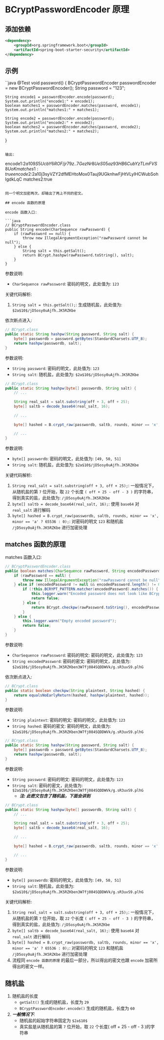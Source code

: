# BCryptPasswordEncoder 原理

## 添加依赖

```xml
<dependency>
    <groupId>org.springframework.boot</groupId>
    <artifactId>spring-boot-starter-security</artifactId>
</dependency>
```

## 示例

``java
@Test
void password() {
    BCryptPasswordEncoder passwordEncoder = new BCryptPasswordEncoder();
    String password = "123";

    String encode1 = passwordEncoder.encode(password);
    System.out.println("encode1:" + encode1);
    boolean matches1 = passwordEncoder.matches(password, encode1);
    System.out.println("matches1:" + matches1);

    String encode2 = passwordEncoder.encode(password);
    System.out.println("encode2:" + encode2);
    boolean matches2 = passwordEncoder.matches(password, encode2);
    System.out.println("matches2:" + matches2);
}
```

输出:

```
encode1:$2a$10$9S5UcbY6ROF/jr79z..7GezNr8UeS05az93HB6CubYzTLmFVS8UoK
matches1:true
encode2:$2a$10$j3syVZY2dfMEHtoMox0Tauj9UGknhwFjHtVLylHCWubSohIgdkLqC
matches2:true
```

同一个明文加密两次，却输出了两上不同的密文。

## encode 函数的原理

encode 函数入口:

```java
// BCryptPasswordEncoder.class
public String encode(CharSequence rawPassword) {
    if (rawPassword == null) {
        throw new IllegalArgumentException("rawPassword cannot be null");
    } else {
        String salt = this.getSalt();
        return BCrypt.hashpw(rawPassword.toString(), salt);
    }
}
```

参数说明:

- ```CharSequence rawPassword```: 密码的明文，此处值为: ```123```

关键代码解析:

1. ```String salt = this.getSalt();```: 生成随机盐，此处值为: ```$2a$10$/jD5osy0uAjfh.JK5RZKbe```

依次断点进入:

```java
// BCrypt.class
public static String hashpw(String password, String salt) {
    byte[] passwordb = password.getBytes(StandardCharsets.UTF_8);
    return hashpw(passwordb, salt);
}
```

参数说明:

- ```String password```: 密码的明文，此处值为: ```123```
- ```String salt```: 随机盐，此处值为: ```$2a$10$/jD5osy0uAjfh.JK5RZKbe```

```java
// BCrypt.class
public static String hashpw(byte[] passwordb, String salt) {
    // ...
    
    String real_salt = salt.substring(off + 3, off + 25);
    byte[] saltb = decode_base64(real_salt, 16);
    
    // ...
    
    byte[] hashed = B.crypt_raw(passwordb, saltb, rounds, minor == 'x', minor == 'a' ? 65536 : 0);
    
    // ...
}
```

参数说明:

- ```byte[] passwordb```: 密码的明文，此处值为: ```[49, 50, 51]```
- ```String salt```: 随机盐，此处值为: ```$2a$10$/jD5osy0uAjfh.JK5RZKbe```

关键代码解析:

1. ```String real_salt = salt.substring(off + 3, off + 25);```: 一般情况下，从随机盐的第 ```7``` 位开始，取 ```22``` 个长度 ```( off + 25 - off - 3 )``` 的字符串，得到真实的盐，此处值为: ```/jD5osy0uAjfh.JK5RZKbe```
2. ```byte[] saltb = decode_base64(real_salt, 16);```: 使用 ```base64``` 对 ```real_salt``` 进行解码
3. ```byte[] hashed = B.crypt_raw(passwordb, saltb, rounds, minor == 'x', minor == 'a' ? 65536 : 0);```: 对密码的明文 ```123``` 和随机盐 ```/jD5osy0uAjfh.JK5RZKbe``` 进行加密处理

## matches 函数的原理

matches 函数入口:

```java
// BCryptPasswordEncoder.class
public boolean matches(CharSequence rawPassword, String encodedPassword) {
    if (rawPassword == null) {
        throw new IllegalArgumentException("rawPassword cannot be null");
    } else if (encodedPassword != null && encodedPassword.length() != 0) {
        if (!this.BCRYPT_PATTERN.matcher(encodedPassword).matches()) {
            this.logger.warn("Encoded password does not look like BCrypt");
            return false;
        } else {
            return BCrypt.checkpw(rawPassword.toString(), encodedPassword);
        }
    } else {
        this.logger.warn("Empty encoded password");
        return false;
    }
}
```

参数说明:

- ```CharSequence rawPassword```: 密码的明文: 密码的明文，此处值为: ```123```
- ```String encodedPassword```: 密码的密文: 密码的明文，此处值为: ```$2a$10$/jD5osy0uAjfh.JK5RZKben3W7fj084SQDDWVk/g.sR3uvS9.plhG```

依次断点进入:

```java
// BCrypt.class
public static boolean checkpw(String plaintext, String hashed) {
    return equalsNoEarlyReturn(hashed, hashpw(plaintext, hashed));
}
```

参数说明:

- ```String plaintext```: 密码的明文: 密码的明文，此处值为: ```123```
- ```String hashed```: 密码的密文: 密码的明文，此处值为: ```$2a$10$/jD5osy0uAjfh.JK5RZKben3W7fj084SQDDWVk/g.sR3uvS9.plhG```

```java
// BCrypt.class
public static String hashpw(String password, String salt) {
    byte[] passwordb = password.getBytes(StandardCharsets.UTF_8);
    return hashpw(passwordb, salt);
}
```

参数说明:

- ```String password```: 密码的明文: 密码的明文，此处值为: ```123```
- ```String salt```: 密码的密文，此处值为: ```$2a$10$/jD5osy0uAjfh.JK5RZKben3W7fj084SQDDWVk/g.sR3uvS9.plhG```
   - ***注: 此密文包含了随机盐，下面会讲到***

```java
// BCrypt.class
public static String hashpw(byte[] passwordb, String salt) {
    // ...
    
    String real_salt = salt.substring(off + 3, off + 25);
    byte[] saltb = decode_base64(real_salt, 16);
    
    // ...
    
    byte[] hashed = B.crypt_raw(passwordb, saltb, rounds, minor == 'x', minor == 'a' ? 65536 : 0);
    
    // ...
}
```

参数说明:

- ```byte[] passwordb```: 密码的明文，此处值为: ```[49, 50, 51]```
- ```String salt```: 随机盐，此处值为: ```$2a$10$/jD5osy0uAjfh.JK5RZKben3W7fj084SQDDWVk/g.sR3uvS9.plhG```

关键代码解析:

1. ```String real_salt = salt.substring(off + 3, off + 25);```: 一般情况下，从随机盐的第 ```7``` 位开始，取 ```22``` 个长度 ```( off + 25 - off - 3 )``` 的字符串，得到真实的盐，此处值为: ```/jD5osy0uAjfh.JK5RZKbe```
2. ```byte[] saltb = decode_base64(real_salt, 16);```: 使用 ```base64``` 对 ```real_salt``` 进行解码
3. ```byte[] hashed = B.crypt_raw(passwordb, saltb, rounds, minor == 'x', minor == 'a' ? 65536 : 0);```: 对密码的明文 ```123``` 和随机盐 ```/jD5osy0uAjfh.JK5RZKbe``` 进行加密处理
4. 流程同 ```encode 函数的原理``` 的最后一部分，所以得出的密文也跟 ```encode``` 加密所得出的密文一样。

## 随机盐

1. 随机盐的长度
   - ```getSalt()``` 生成的随机盐，长度为 ```29```
   - ```BCryptPasswordEncoder.encode()``` 生成的随机盐，长度为 ```60```
2. ***一般情况下***:
   - 随机盐的起始字符串固定为 ```$2a$10$```
   - 真实盐是从随机盐的第 ```7``` 位开始，取 ```22``` 个长度( off + 25 - off - 3 )的字符串
